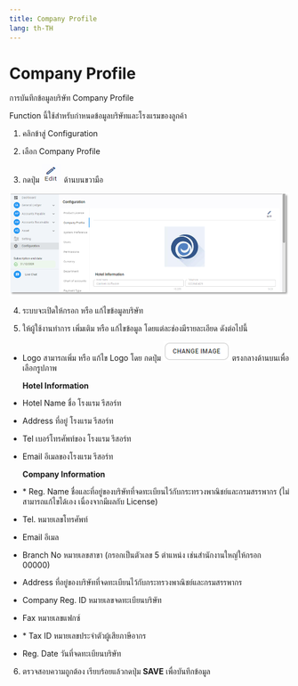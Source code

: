 ```yaml
---
title: Company Profile
lang: th-TH
---
```


# Company Profile

การบันทึกข้อมูลบริษัท Company Profile

Function นี้ใช้สำหรับกำหนดข้อมูลบริษัทและโรงแรมของลูกค้า

1. คลิกข้าสู่ Configuration

2. เลือก Company Profile

3. กดปุ่ม <img src="../public/edit_icon.png" style="display: inline-block;" /> ด้านบนขวามือ

![alt text](image-1.png)

4. ระบบจะเปิดให้กรอก หรือ แก้ไขข้อมูลบริษัท

5. ให้ผู้ใช้งานทำการ เพิ่มเติม หรือ แก้ไขข้อมูล โดยแต่ละช่องมีรายละเอียด ดังต่อไปนี้

- Logo สามารถเพิ่ม หรือ แก้ไข Logo โดย กดปุ่ม <img src="./image-2.png" style="display: inline-block;" /> ตรงกลางด้านบนเพื่อเลือกรูปภาพ

  **Hotel Information**

- Hotel Name ชื่อ โรงแรม รีสอร์ท
- Address ที่อยู่ โรงแรม รีสอร์ท
- Tel เบอร์โทรศัพท์ของ โรงแรม รีสอร์ท
- Email อีเมลของโรงแรม รีสอร์ท

  **Company Information**

- <span class="asterisk">\*</span> Reg. Name ชื่อและที่อยู่ของบริษัทที่จดทะเบียนไว้กับกระทรวงพาณิชย์และกรมสรรพากร
  (ไม่สามารถแก้ไขได้เอง เนื่องจากมีผลกับ License)
- Tel. หมายเลขโทรศัพท์
- Email อีเมล
- Branch No หมายเลขสาขา (กรอกเป็นตัวเลข 5 ตำแหน่ง เช่นสำนักงานใหญ่ให้กรอก 00000)
- Address ที่อยู่ของบริษัทที่จดทะเบียนไว้กับกระทรวงพาณิชย์และกรมสรรพากร
- Company Reg. ID หมายเลขจดทะเบียนบริษัท
- Fax หมายเลขแฟกซ์
- <span class="asterisk">\*</span> Tax ID หมายเลขประจำตัวผู้เสียภาษีอากร
- Reg. Date วันที่จดทะเบียนบริษัท

6. ตรวจสอบความถูกต้อง เรียบร้อยแล้วกดปุ่ม **<span class="btn">SAVE</span>** เพื่อบันทึกข้อมูล
